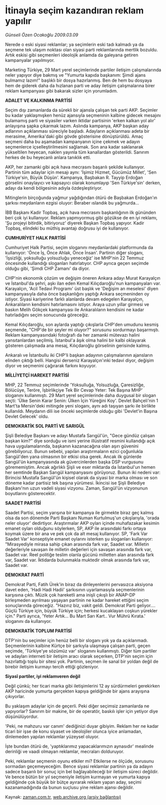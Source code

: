 # İtinayla seçim kazandıran reklam yapılır

*Günseli Özen Ocakoğlu 2009.03.09*

<tr><td class="metin" colspan="2" style="padding-top: 20px; padding-left: 5px; padding-right: 10px;">Nerede o eski siyasi reklamlar; ya seçimlerin eski tadı kalmadı ya da seçmene tek ulaşım noktası olan siyasi parti reklamlarında mertlik bozuldu. Artık eskisi gibi seçmenleri ideolojik anlamda da galeyana getiren kampanyalar yapılmıyor.</td></tr><tr><td class="metin" colspan="2" style="padding-top: 20px; padding-left: 5px; padding-right: 10px;"><p> Marketing Türkiye, 29 Mart yerel seçimlerinde partiler iletişim çalışmalarında neler yapıyor diye bakmış ve "Yumurta kapıda başkanım: Şimdi ajans bulmamız lazım!" başlıklı bir dosya hazırlanmış. Ben de hem bu dosyaya hem de giderek daha da hızlanan parti ve aday iletişim çalışmalarına birer reklam kampanyası gibi bakarak sizler için yorumladım.
<p><b>ADALET VE KALKINMA PARTİSİ</b>
<p>Seçim dışı zamanlarda da sürekli bir ajansla çalışan tek parti AKP. Seçimler bu kadar yaklaşmışken henüz ajansıyla seçmeninin kalbine gidecek mesajını bulamamış parti ve siyasiler varken iktidar partisinin 'erken kalkan yol alır' anlayışına şapka çıkarmak lazım. Aslında kampanya, AKP başkan aday adlarının açıklanması süreciyle başladı. Adayların açıklanması adeta bir merasime, Amerika'daki gibi gövde gösterisine dönüştürüldü. Amaç seçmeni daha bu aşamadan kampanyanın içine çekmek ve adayın seçmenlerce içselleştirilmesini sağlamak. Son ana kadar saklanarak yükseltilen heyecan, naklen yayınla tüm kanallardan gösterildi. Sanırım herkes de bu heyecanlı anlara tanıklık etti. 
<p>AKP, her zamanki gibi açık hava mecrasını başarılı şekilde kullanıyor. Partinin tüm adaylar için mesajı aynı: 'İşimiz Hizmet, Gücümüz Millet', 'Sen Türkiye'sin, Büyük Düşün'. Kampanya, Başbakan R. Tayyip Erdoğan görselini onaylayıcı ve kapsayıcı olarak konumlayıp 'Sen Türkiye'sin' derken, adayı da kendi bölgesinin adıyla özdeşleştiriyor.
<p>Mitinglerin birçoğunda yağmur yağdığından ötürü de Başbakan Erdoğan'ın şarkısı meydanların ezgisi oluyor: Beraber ıslandık bu yağmurda...
<p>İBB Başkanı Kadir Topbaş, açık hava mecrasını başkanlığının ilk gününden beri çok iyi kullanıyor. Reklam yapmıyormuş gibi gözükse de en iyi reklamı, 'Şu projeyi bitirdik, bitiriyoruz' diyerek Başkan Topbaş yapıyor. Kadir Topbaş, elindeki bu müthiş avantajı doğrusu iyi de kullanıyor.
<p><b>CUMHURİYET HALK PARTİSİ</b>
<p>Cumhuriyet Halk Partisi, seçim sloganını meydanlardaki platformunda da kullanıyor: 'Önce İş, Önce Ahlak, Önce İnsan'. Partinin diğer sloganı, 'İşsizliği, yoksulluğu yolsuzluğu yeneceğiz' ise MHP'nin 22 Temmuz öncesinde kullandığı sloganları hatırlatıyor. CHP ayrıca geçen seçimde olduğu gibi, 'Şimdi CHP Zamanı' da diyor.
<p>CHP'nin ekonomik çözüm ve değişim öneren Ankara adayı Murat Karayalçın ve İstanbul'da şehri, aşkı ilan eden Kemal Kılıçdaroğlu'nun kampanyaları var. Karayalçın, 'Acil Tedavi Programı' üst başlık ve 'Değişim an meselesi' diyen kampanyasıyla daha önce başkanlığını yaptığı Ankara seçmeninden oy istiyor. Siyasi kariyerine farklı alanlarda devam edegelen Karayalçın, Ankaralıların kendisini hatırlamasını istiyor. Araya uzun yıllar girmesi ve baskın Melih Gökçek kampanyası ile Ankaralıların kendisini ne kadar hatırladığını seçim sonucunda göreceğiz.
<p>Kemal Kılıçdaroğlu, son aylarda yaptığı çıkışlarla CHP'den umudunu kesmiş seçmende, "CHP'de bir şeyler mi oluyor?" sorusunu sordurmayı başarmıştı. Reklam kampanyasındaki fotoğrafı da her zamanki mütevazı halini yansıtanlardan seçilmiş. İstanbul'a âşık olma halini bir kalbi oklayarak gösteren çalışmada ana mesaj, Kılıçdaroğlu görselinin gerisinde kalmış.
<p>Ankaralı ve İstanbullu iki CHP'li başkan adayının çalışmalarının ajansların elinden çıktığı belli. Hangisi derseniz Karayalçın'ınki tedavi diyor, değişim diyor ve seçmenini çağırarak farkını koyuyor.
<p><b>MİLLİYETÇİ HAREKET PARTİSİ</b>
<p>MHP, 22 Temmuz seçimlerinde 'Yoksulluğa, Yolsuzluğa, Çaresizliğe, Bölücüye, Teröre, İşbirlikçiye Tek Bir Cevap Yeter: Tek Başına MHP' sloganını kullanmıştı. 29 Mart yerel seçimlerinde daha duygusal bir slogan seçti: 'Ülke Senin Karar Senin: Ülken İçin Yüreğini Koy'. Devlet Bahçeli'nin 1 Mart'ta Mersin'deki mitingde yeni sloganı, aynı adı taşıyan şarkı ile birlikte kullanıldı. Meydanın dili ise önceki seçimlerde olduğu gibi 'Devlet'in Başına Devlet Gelecek' oldu.
<p><b>DEMOKRATİK SOL PARTİ VE SARIGÜL</b>
<p>Şişli Belediye Başkanı ve adayı Mustafa Sarıgül'ün, "Gece gündüz çalışan başkan kim?" diye sorduğu ve ismi yerine illüstratif resmini kullandığı açık hava uygulamalarında, başkanın kazanacağına olan aşırı güvenini görebiliyoruz. Bunun sebebi, yapılan araştırmaların ezici çoğunlukla Sarıgül'den yana olmasının bir etkisi olsa gerek. Ancak ilk günlerde Sarıgül'ün kampanyasında ak güvercinlerden başka DSP vurgusunu görememiştim. Ancak ağırlıklı Şişli ve eser miktarda da İstanbul'un hemen her semtinde Başkan Sarıgül kampanyasını görüyoruz. Bunun iki nedeni var: Birincisi Mustafa Sarıgül'ün kişisel olarak da siyasi bir marka olması ve son döneme kadar partisiz tek başına yürümesi. İkincisi ise Şişli Belediye Başkanı'nın uzun vadeli siyasi vizyonu. Zaman, Sarıgül'ün vizyonunun boyutlarını gösterecektir. 
<p><b>SAADET PARTİSİ</b>
<p>Saadet Partisi, seçim yarışına bir kampanya ile girmekte biraz geç kalmış olsa da son dönemde Parti Başkanı Numan Kurtulmuş'un çıkışlarıyla, 'orada neler oluyor' dedirtiyor. Araştırmalar AKP oyları içinde muhafazakar kesimin emanet oyları olduğunu söylerken, SP, AKP ile arasındaki farkı ortaya koymak üzere bir ana ve pek çok da alt mesaj kullanıyor. SP, 'Fark Var Saadet Var' konseptiyle emanet oylarını isterken şu sloganları kullanıyor: "Mirasyediyle mirasa sahip çıkan arasında fark var, Saadet var. Milletin değerleriyle savaşan ile milletin değerleri için savaşan arasında fark var, Saadet var. Reel politiğe teslim olanla gücünü milletten alan arasında fark var, Saadet var. İktidarda bulunmakla muktedir olmak arasında fark var, Saadet var.
<p><b>DEMOKRAT PARTİ</b>
<p>Demokrat Parti, Fatih Ürek'in biraz da dinleyenlerini pervasızca aksiyona davet eden, 'Hadi Hadi Hadii' şarkısının uyarlamasıyla seçmenlerinin karşısına çıktı. Müzik çok hareketli ama inişli çıkışlı bir ANAP-DP birleşmeden ayrılması yaşayan partinin ne kadar hareket ettiğini seçim sonuçlarında göreceğiz. "Hazırız biz, vakit geldi. Demokrat Parti geliyor.... Güçlü Türkiye için, büyük Türkiye için; herkesi kucaklayan coşkun yürekler için." Parti ayrıca, 'Yeter Artık... Bu Mart Sarı Kart.. Vur Mührü Kırata.' sloganını da kullanıyor.
<p><b>DEMOKRATİK TOPLUM PARTİSİ</b>
<p>DTP'nin bu seçimler için henüz belli bir sloganı yok ya da açıklanmadı. Seçmenlerinin kalbine Kürtçe bir şarkıyla ulaşmaya çalışan parti, geçen seçimde, 'Türkiye'ye sözümüz var' sloganını kullanmıştı. Diğer tüm partiler ve adayları interneti bir iletişim aracı olarak seçerken, DTP'nin seçim için hazırlattığı toplu bir sitesi yok. Partinin, seçmen ile sanal bir yoldan değil de birebir iletişim kurmayı tercih ettiği gözleniyor.
<p><b>Siyasî partiler, iyi reklamveren değil</b>
<p>Değil çünkü; her ticari marka gibi iletişimlerini 12 ay sürdürmeleri gerekirken AKP haricinde yumurta gerçekten kapıya geldiğinde bir ajans arayışına çıkıyorlar.
<p>Bu yaklaşım adaylar için de geçerli. Peki diğer seçimsiz zamanlarda ne yapıyorlar? Sanırım bir makine, bir de operatör, baskılı işler için yetiyor diye düşünülüyordur.
<p>'Peki, ne mahzuru var canım' dediğinizi duyar gibiyim. Reklam her ne kadar ticari bir işse de konu siyaset ve ideolojiler olunca iyice anlamadan, dinlemeden yapılan reklamlar yüzeysel oluyor.
<p>İşte bundan ötürü de, 'yaptıklarımız yapacaklarımızın aynasıdır' mealinde derinliği ve vaadi olmayan reklamlar, mecraları dolduruyor.
<p>Peki, reklamlar seçmenin oyunu etkiler mi? Etkilerse ne ölçüde, sorusunu sormadan geçemeyeceğim. Bence siyasi reklamlar partinin ya da adayın sadece başarılı bir sonuç için bel bağlayabileceği bir iletişim süreci değildir. Ve bence bütün bir yıl seçmeniyle iletişim kurmayan ve yumurta kapıya geldiğinde çok büyük bir bütçe ayırarak reklam yapan aday, seçimi kazanamadığında da bunun suçlusu yine reklam ajansı değildir. <br/></p></p></p></p></p></p></p></p></p></p></p></p></p></p></p></p></p></p></p></p></p></p></p></p></p></p></p></td></tr>

Kaynak: [zaman.com.tr](http://zaman.com.tr/yazar.do?yazino=823143), [web.archive.org (arşiv bağlantısı)](http://web.archive.org/web/20090311235500/http://www.zaman.com.tr:80/yazar.do?yazino=823143)
